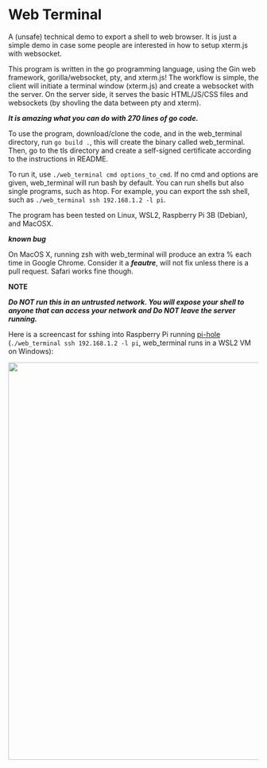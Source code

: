 # Web Terminal
A (unsafe) technical demo to export a shell to web browser. 
It is just a simple demo in case some people are interested in 
how to setup xterm.js with websocket. 

This program is written in the go programming language, using the 
Gin web framework, gorilla/websocket, pty, and xterm.js!
The workflow is simple, the client will initiate a terminal 
window (xterm.js) and create a websocket with the server. On 
the server side, it serves the basic HTML/JS/CSS files and 
websockets (by shovling the data between pty and xterm).

___It is amazing what you can do with 270 lines of go code.___ 

To use the program, download/clone the code, and in the web_terminal
directory, run ```go build .```, this will create the binary called
web_terminal. Then, go to the tls directory and create a self-signed
certificate according to the instructions in README.

To run it, use ```./web_terminal cmd options_to_cmd```.
If no cmd and options are given, web_terminal will run bash by default.
You can run shells but also single programs, such as htop. For example, 
you can export the ssh shell, such as ```./web_terminal ssh 192.168.1.2 -l pi```.



The program
has been tested on Linux, WSL2, Raspberry Pi 3B (Debian), and MacOSX.

***known bug***

On MacOS X, running zsh with web_terminal will produce an extra % 
each time in Google Chrome. Consider it a ___feautre___, will not 
fix unless there is a pull request. Safari works fine though. 


**NOTE**

___Do NOT run this in an untrusted network. You will expose your 
shell to anyone that can access your network and Do NOT leave
the server running.___

Here is a screencast for sshing into Raspberry Pi running 
[pi-hole](https://pi-hole.net/) 
(```./web_terminal ssh 192.168.1.2 -l pi```,
web_terminal runs in a WSL2 VM on Windows):

<img src="https://github.com/syssecfsu/web_terminal/blob/master/extra/screencast.gif?raw=true" width="800px">
